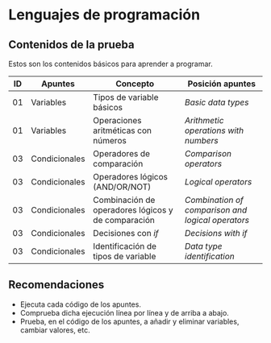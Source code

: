 # Lenguajes de programación

## Contenidos de la prueba

Estos son los contenidos básicos para aprender a programar.

| ID | Apuntes       | Concepto                                           | Posición apuntes                                  |
|----|---------------|----------------------------------------------------|---------------------------------------------------|
| 01 | Variables     | Tipos de variable básicos                          | *Basic data types*                                |
| 01 | Variables     | Operaciones aritméticas con números                | *Arithmetic operations with numbers*              |
| 03 | Condicionales | Operadores de comparación                          | *Comparison operators*                            |
| 03 | Condicionales | Operadores lógicos (AND/OR/NOT)                    | *Logical operators*                               |
| 03 | Condicionales | Combinación de operadores lógicos y de comparación | *Combination of comparison and logical operators* |
| 03 | Condicionales | Decisiones con *if*                                | *Decisions with if*                               |
| 03 | Condicionales | Identificación de tipos de variable                | *Data type identification*                        |

## Recomendaciones

* Ejecuta cada código de los apuntes.
* Comprueba dicha ejecución línea por línea y de arriba a abajo.
* Prueba, en el código de los apuntes, a añadir y eliminar variables, cambiar valores, etc.

<!--
ID,Apuntes,Concepto,Posición apuntes
01,Variables,Tipos de variable básicos,*Basic data types* 
01,Variables,Operaciones aritméticas con números,*Arithmetic operations with numbers* 
03,Condicionales,Operadores de comparación,*Comparison operators*
03,Condicionales,Operadores lógicos (AND/OR/NOT),*Logical operators*
03,Condicionales,Combinación de operadores lógicos y de comparación,*Combination of comparison and logical operators*
03,Condicionales,Decisiones con *if*,*Decisions with if*
03,Condicionales,Identificación de tipos de variable,*Data type identification*
-->
